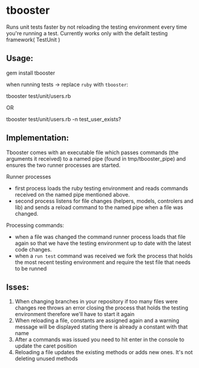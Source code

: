 tbooster
========

Runs unit tests faster by not reloading the testing environment every time you're running a test. Currently works only with the defailt testing framework( TestUnit )

Usage:
---------------
gem install tbooster

when running tests -> replace `ruby` with `tbooster`:

tbooster test/unit/users.rb

OR

tbooster test/unit/users.rb -n test_user_exists?

Implementation:
--------------
Tbooster comes with an executable file which passes commands (the arguments it received) to a named pipe (found in tmp/tbooster_pipe) and ensures the two runner processes are started.

Runner processes
- first process loads the ruby testing environment and reads commands received on the named pipe mentioned above.
- second process listens for file changes (helpers, models, controlers and lib) and sends a reload command to the named pipe when a file was changed.

Processing commands:
- when a file was changed the command runner process loads that file again so that we have the testing environment up to date with the latest code changes.
- when a `run test` command was received we fork the process that holds the most recent testing environment and require the test file that needs to be runned

Isses:
-------

1. When changing branches in your repository if too many files were changes ree throws an error closing the process that holds the testing environment therefore we'll have to start it again
2. When reloading a file, constants are assigned again and a warning message will be displayed stating there is already a constant with that name
3. After a commands was issued you need to hit enter in the console to update the caret position
4. Reloading a file updates the existing methods or adds new ones. It's not deleting unused methods
